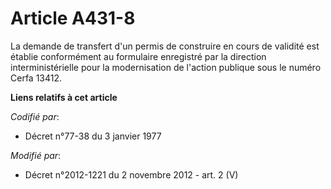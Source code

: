 # Article A431-8

La demande de transfert d'un permis de construire en cours de validité est établie conformément au formulaire enregistré par
la direction interministérielle pour la modernisation de l'action publique sous le numéro Cerfa 13412.

**Liens relatifs à cet article**

_Codifié par_:

  - Décret n°77-38 du 3 janvier 1977

_Modifié par_:

  - Décret n°2012-1221 du 2 novembre 2012 - art. 2 (V)
